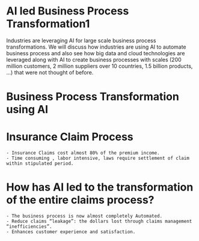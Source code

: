 # AI led Business Process Transformation1
Industries are leveraging AI for large scale business process transformations. We will discuss how industries are using AI to automate business process and also see how big data and cloud technologies are leveraged along with AI to create business processes with scales (200 million customers, 2 million suppliers over 10 countries, 1.5 billion products, ...) that were not thought of before.

# Business Process Transformation using AI
  # Insurance Claim Process
    - Insurance Claims cost almost 80% of the premium income. 
    - Time consuming , labor intensive, laws require settlement of claim within stipulated period.

  # How has AI led to the transformation of the entire claims process?
    - The business process is now almost completely Automated.
    - Reduce claims “leakage”: the dollars lost through claims management “inefficiencies”.
    - Enhances customer experience and satisfaction.

